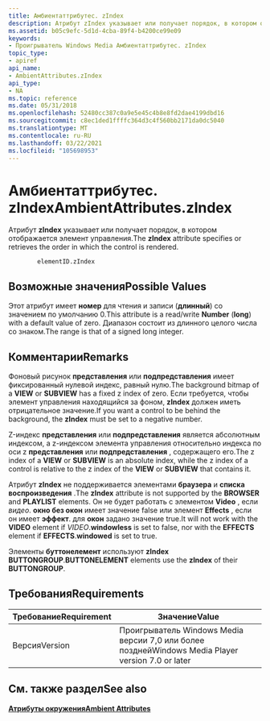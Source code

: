 ```yaml
---
title: Амбиентаттрибутес. zIndex
description: Атрибут zIndex указывает или получает порядок, в котором отображается элемент управления.
ms.assetid: b05c9efc-5d1d-4cba-89f4-b4200ce99e09
keywords:
- Проигрыватель Windows Media Амбиентаттрибутес. zIndex
topic_type:
- apiref
api_name:
- AmbientAttributes.zIndex
api_type:
- NA
ms.topic: reference
ms.date: 05/31/2018
ms.openlocfilehash: 52480cc387c0a9e5e45c4b8e8fd2dae4199dbd16
ms.sourcegitcommit: c8ec1ded1ffffc364d3c4f560bb2171da0dc5040
ms.translationtype: MT
ms.contentlocale: ru-RU
ms.lasthandoff: 03/22/2021
ms.locfileid: "105698953"
---
```

# <a name="ambientattributeszindex"></a><span data-ttu-id="cf305-104">Амбиентаттрибутес. zIndex</span><span class="sxs-lookup"><span data-stu-id="cf305-104">AmbientAttributes.zIndex</span></span>

<span data-ttu-id="cf305-105">Атрибут **zIndex** указывает или получает порядок, в котором отображается элемент управления.</span><span class="sxs-lookup"><span data-stu-id="cf305-105">The **zIndex** attribute specifies or retrieves the order in which the control is rendered.</span></span>

``` syntax
        elementID.zIndex
```

## <a name="possible-values"></a><span data-ttu-id="cf305-106">Возможные значения</span><span class="sxs-lookup"><span data-stu-id="cf305-106">Possible Values</span></span>

<span data-ttu-id="cf305-107">Этот атрибут имеет **номер** для чтения и записи (**длинный**) со значением по умолчанию 0.</span><span class="sxs-lookup"><span data-stu-id="cf305-107">This attribute is a read/write **Number** (**long**) with a default value of zero.</span></span> <span data-ttu-id="cf305-108">Диапазон состоит из длинного целого числа со знаком.</span><span class="sxs-lookup"><span data-stu-id="cf305-108">The range is that of a signed long integer.</span></span>

## <a name="remarks"></a><span data-ttu-id="cf305-109">Комментарии</span><span class="sxs-lookup"><span data-stu-id="cf305-109">Remarks</span></span>

<span data-ttu-id="cf305-110">Фоновый рисунок **представления** или **подпредставления** имеет фиксированный нулевой индекс, равный нулю.</span><span class="sxs-lookup"><span data-stu-id="cf305-110">The background bitmap of a **VIEW** or **SUBVIEW** has a fixed z index of zero.</span></span> <span data-ttu-id="cf305-111">Если требуется, чтобы элемент управления находящийся за фоном, **zIndex** должен иметь отрицательное значение.</span><span class="sxs-lookup"><span data-stu-id="cf305-111">If you want a control to be behind the background, the **zIndex** must be set to a negative number.</span></span>

<span data-ttu-id="cf305-112">Z-индекс **представления** или **подпредставления** является абсолютным индексом, а z-индексом элемента управления относительно индекса по оси z **представления** или **подпредставления** , содержащего его.</span><span class="sxs-lookup"><span data-stu-id="cf305-112">The z index of a **VIEW** or **SUBVIEW** is an absolute index, while the z index of a control is relative to the z index of the **VIEW** or **SUBVIEW** that contains it.</span></span>

<span data-ttu-id="cf305-113">Атрибут **zIndex** не поддерживается элементами **браузера** и **списка воспроизведения** .</span><span class="sxs-lookup"><span data-stu-id="cf305-113">The **zIndex** attribute is not supported by the **BROWSER** and **PLAYLIST** elements.</span></span> <span data-ttu-id="cf305-114">Он не будет работать с элементом **Video** , если *видео*. **окно без окон** имеет значение false или элемент **Effects** , если он имеет **эффект**. для **окон** задано значение true.</span><span class="sxs-lookup"><span data-stu-id="cf305-114">It will not work with the **VIDEO** element if *VIDEO*.**windowless** is set to false, nor with the **EFFECTS** element if **EFFECTS**.**windowed** is set to true.</span></span>

<span data-ttu-id="cf305-115">Элементы **буттонелемент** используют **zIndex** **BUTTONGROUP**.</span><span class="sxs-lookup"><span data-stu-id="cf305-115">**BUTTONELEMENT** elements use the **zIndex** of their **BUTTONGROUP**.</span></span>

## <a name="requirements"></a><span data-ttu-id="cf305-116">Требования</span><span class="sxs-lookup"><span data-stu-id="cf305-116">Requirements</span></span>



| <span data-ttu-id="cf305-117">Требование</span><span class="sxs-lookup"><span data-stu-id="cf305-117">Requirement</span></span> | <span data-ttu-id="cf305-118">Значение</span><span class="sxs-lookup"><span data-stu-id="cf305-118">Value</span></span> |
|--------------------|------------------------------------------------------|
| <span data-ttu-id="cf305-119">Версия</span><span class="sxs-lookup"><span data-stu-id="cf305-119">Version</span></span><br/> | <span data-ttu-id="cf305-120">Проигрыватель Windows Media версии 7,0 или более поздней</span><span class="sxs-lookup"><span data-stu-id="cf305-120">Windows Media Player version 7.0 or later</span></span><br/> |



## <a name="see-also"></a><span data-ttu-id="cf305-121">См. также раздел</span><span class="sxs-lookup"><span data-stu-id="cf305-121">See also</span></span>

<dl> <dt>

[<span data-ttu-id="cf305-122">**Атрибуты окружения**</span><span class="sxs-lookup"><span data-stu-id="cf305-122">**Ambient Attributes**</span></span>](ambient-attributes.md)
</dt> </dl>

 

 





